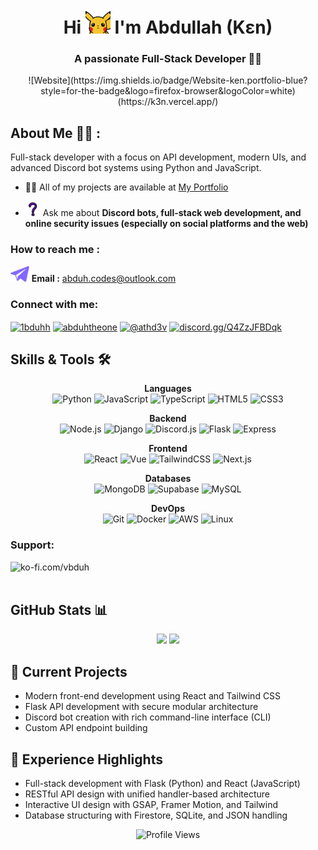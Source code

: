 <h1 align="center">Hi <img src="assets/hi.gif" width="40" /> I'm Abdullah (Kɛn)</h1>
<h3 align="center">A passionate Full-Stack Developer 🧑‍💻</h3>

<div align="center">
 ![Website](https://img.shields.io/badge/Website-ken.portfolio-blue?style=for-the-badge&logo=firefox-browser&logoColor=white)(https://k3n.vercel.app/)

</div>

## About Me 🧑‍💻 :
Full-stack developer with a focus on API development, modern UIs, and advanced Discord bot systems using Python and JavaScript.


- 👨‍💻 All of my projects are available at [My Portfolio](https://1bduh.vercel.app/)

- <img src="assets/ask.png" height="24" /> Ask me about **Discord bots, full-stack web development, and online security issues (especially on social platforms and the web)**

<h3 align="left">How to reach me :</h3>

<img src="assets/dm.png" height="25" /> **Email :**  [abduh.codes@outlook.com](mailto:abduh.codes@outlook.com)

<h3 align="left">Connect with me:</h3>
<p align="left">
<a href="https://twitter.com/1bduhh" target="blank"><img align="center" src="https://raw.githubusercontent.com/rahuldkjain/github-profile-readme-generator/master/src/images/icons/Social/twitter.svg" alt="1bduhh" height="30" width="40" /></a>
<a href="https://instagram.com/abduhtheone" target="blank"><img align="center" src="https://raw.githubusercontent.com/rahuldkjain/github-profile-readme-generator/master/src/images/icons/Social/instagram.svg" alt="abduhtheone" height="30" width="40" /></a>
<a href="https://youtube.com/@athd3v?si=0bj3N96veIlxASFz" target="blank"><img align="center" src="https://raw.githubusercontent.com/rahuldkjain/github-profile-readme-generator/master/src/images/icons/Social/youtube.svg" alt="@athd3v" height="30" width="40" /></a>
<a href="https://discord.gg/Q4ZzJFBDqk" target="blank"><img align="center" src="https://raw.githubusercontent.com/rahuldkjain/github-profile-readme-generator/master/src/images/icons/Social/discord.svg" alt="discord.gg/Q4ZzJFBDqk" height="30" width="40" /></a>
</p>


## Skills & Tools 🛠️

<div align="center">

  **Languages**  
  ![Python](https://img.shields.io/badge/Python-3776AB?style=flat-square&logo=python&logoColor=white)
  ![JavaScript](https://img.shields.io/badge/JavaScript-F7DF1E?style=flat-square&logo=javascript&logoColor=black)
  ![TypeScript](https://img.shields.io/badge/TypeScript-3178C6?style=flat-square&logo=typescript&logoColor=white)
  ![HTML5](https://img.shields.io/badge/HTML5-E34F26?style=flat-square&logo=html5&logoColor=white)
  ![CSS3](https://img.shields.io/badge/CSS3-1572B6?style=flat-square&logo=css3&logoColor=white)

  **Backend**  
  ![Node.js](https://img.shields.io/badge/Node.js-339933?style=flat-square&logo=nodedotjs&logoColor=white)
  ![Django](https://img.shields.io/badge/Django-092E20?style=flat-square&logo=django&logoColor=white)
  ![Discord.js](https://img.shields.io/badge/discord.js-7289DA.svg?style=flat-square&logo=discord&logoColor=white)
  ![Flask](https://img.shields.io/badge/Flask-000000?style=flat-square&logo=flask&logoColor=white)
  ![Express](https://img.shields.io/badge/Express-000000?style=flat-square&logo=express&logoColor=white)

  **Frontend**  
  ![React](https://img.shields.io/badge/React-61DAFB?style=flat-square&logo=react&logoColor=black)
  ![Vue](https://img.shields.io/badge/Vue.js-4FC08D?style=flat-square&logo=vuedotjs&logoColor=white)
  ![TailwindCSS](https://img.shields.io/badge/tailwindcss-%2338B2AC.svg?style=flat-square&logo=tailwind-css&logoColor=white)
  ![Next.js](https://img.shields.io/badge/Next.js-000000?style=flat-square&logo=nextdotjs&logoColor=white)

  **Databases**  
  ![MongoDB](https://img.shields.io/badge/MongoDB-47A248?style=flat-square&logo=mongodb&logoColor=white)
  ![Supabase](https://img.shields.io/badge/Supabase-3ECF8E?style=flat-square&logo=supabase&logoColor=white)
  ![MySQL](https://img.shields.io/badge/MySQL-4479A1?style=flat-square&logo=mysql&logoColor=white)

  **DevOps**  
  ![Git](https://img.shields.io/badge/Git-F05032?style=flat-square&logo=git&logoColor=white)
  ![Docker](https://img.shields.io/badge/Docker-2496ED?style=flat-square&logo=docker&logoColor=white)
  ![AWS](https://img.shields.io/badge/AWS-232F3E?style=flat-square&logo=amazon-aws&logoColor=white)
  ![Linux](https://img.shields.io/badge/Linux-FCC624?style=flat-square&logo=linux&logoColor=black)

</div>



<h3 align="left">Support:</h3>
<p><a href="https://ko-fi.com/vbduh"> <img align="left" src="https://cdn.ko-fi.com/cdn/kofi3.png?v=3" height="30" width="150" alt="ko-fi.com/vbduh" /></a></p><br><br>

## GitHub Stats 📊

<div align="center">
  <img src="https://github-readme-stats.vercel.app/api?username=uke4&show_icons=true&theme=tokyonight&hide_border=true&count_private=true" height="170"/>
  <img src="https://github-readme-stats.vercel.app/api/top-langs/?username=uke4&layout=compact&theme=tokyonight&hide_border=true" height="170"/>
</div>

## **🚀 Current Projects**

* Modern front-end development using React and Tailwind CSS
* Flask API development with secure modular architecture
* Discord bot creation with rich command-line interface (CLI)
* Custom API endpoint building 

## **💼 Experience Highlights**

* Full-stack development with Flask (Python) and React (JavaScript)
* RESTful API design with unified handler-based architecture
* Interactive UI design with GSAP, Framer Motion, and Tailwind
* Database structuring with Firestore, SQLite, and JSON handling

<div align="center">
  <img src="https://komarev.com/ghpvc/?username=uke4&color=blueviolet&style=flat-square" alt="Profile Views"/>